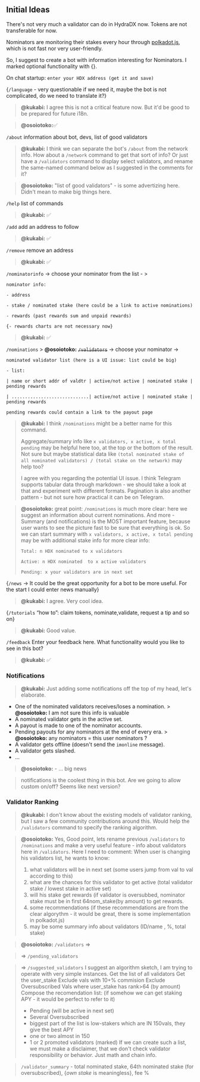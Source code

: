 ## Initial Ideas

There's not very much a validator can do in HydraDX now. Tokens are not transferable for now.

Nominators are monitoring their stakes every hour through [polkadot.js](https://polkadot.js.org/apps/?rpc=wss%3A%2F%2Frpc-01.snakenet.hydradx.io#), which is not fast nor very user-friendly.

So, I suggest to create a bot with information interesting for Nominators.
I marked optional functionality with {}.

On chat startup: `enter your HDX address (get it and save)`

{`/language` - very questionable if we need it, maybe the bot is not complicated, do we need to translate it?}

> **@kukabi:** I agree this is not a critical feature now. But it'd be good to be prepared for future i18n.

> **@osoiotoko:**✅

`/about` information about bot, devs, list of good validators

> **@kukabi:** I think we can separate the bot's `/about` from the network info. How about a `/network` command to get that sort of info? Or just have a `/validators` command to display select validators, and rename the same-named command below as I suggested in the comments for it?

> **@osoiotoko:** "list of good validators" - is some advertizing here. Didn't mean to make big things here. 

`/help` list of commands

> **@kukabi:** ✅

`/add` add an address to follow

> **@kukabi:** ✅

`/remove` remove an address 

> **@kukabi:** ✅

`/nominatorinfo` -> choose your nominator from the list - >

    nominator info:
     
    - address
     
    - stake / nominated stake (here could be a link to active nominations)

    - rewards (past rewards sum and unpaid rewards)
    
    {- rewards charts are not necessary now} 
    
> **@kukabi:** ✅

`/nominations` > **@osoiotoko:** ~~`/validators`~~ -> choose your nominator ->
	
    nominated validator list (here is a UI issue: list could be big)
    
    - list:
    
    | name or short addr of valdtr | active/not active | nominated stake | pending rewards
	
	| .............................| active/not active | nominated stake | pending rewards
	
	pending rewards could contain a link to the payout page

> **@kukabi:** I think `/nominations` might be a better name for this command.
> 
> Aggregate/summary info like `x validators, x active, x total pending` may be helpful here too, at the top or the bottom of the result. Not sure but maybe statistical data like `(total nominated stake of all nominated validators) / (total stake on the network)` may help too?
>
> I agree with you regarding the potential UI issue. I think Telegram supports tabular data through markdown - we should take a look at that and experiment with different formats. Pagination is also another pattern - but not sure how practical it can be on Telegram.

> **@osoiotoko:** great point: `/nominations` is much more clear: here we suggest an information about current nominations. 
> And more - Summary (and notifications) is the MOST important feature, because user wants to see the picture fast to be sure that everything is ok.
> So we can start summary with `x validators, x active, x total pending` 
> may be with additional stake info for more clear info:
> 
> `Total: n HDX nominated to x validators` 
> 
> `Active: n HDX nominated  to x active validators`
> 
> `Pending: x your validators are in next set`

{`/news` -> It could be the great opportunity for a bot to be more useful. For the start I could enter news manually}

> **@kukabi:** I agree. Very cool idea.

{`/tutorials` “how to”: claim tokens, nominate,validate, request a tip and so on}

> **@kukabi:** Good value.

`/feedback` Enter your feedback here. What functionality would you like to see in this bot?

> **@kukabi:** ✅

### Notifications

> **@kukabi:** Just adding some notifications off the top of my head, let's elaborate.

- One of the nominated validators receives/loses a nomination. > **@osoiotoko:** I am not sure this info is valuable
- A nominated validator gets in the active set. 
- A payout is made to one of the nominator accounts.
- Pending payouts for any nominators at the end of every era. > **@osoiotoko:** any nominators = this user nominators ?
- A validator gets offline (doesn't send the `imonline` message).
- A validator gets slashed.
- ...

> **@osoiotoko:** - ... big news

> notifications is the coolest thing in this bot. Are we going to allow custom on/off? Seems like next version?

### Validator Ranking

> **@kukabi:** I don't know about the existing models of validator ranking, but I saw a few community contributions around this. Would help the `/validators` command to specify the ranking algorithm.

> **@osoiotoko:** Yes, Good point, lets rename previous `/validators` to `/nominations` 
> and make a very useful feature - info about validators here in `/validators`.
> Here I need to comment:
> When user is changing his validators list, he wants to know: 
> 1. what validators will be in next set (some users jump from val to val according to this)
> 2. what are the chances for this validator to get active (total validator stake / lowest stake in active set)
> 3. will his stake get rewards (if validator is oversubbed, nominator stake must be in first 64nom_stake(by amount) to get rewards.
> 4. some recommendations (if these recommendations are from the clear algorythm - it would be great, there is some implementation in polkadot.js)
> 5. may be some summary info about validators (ID/name , %, total stake)

> **@osoiotoko:**
> `/validators` =>

> => `/pending_validators`

> => `/suggested_validators` 
> I suggest an algorithm sketch, I am trying to operate with very simple instances.
> Get the list of all validators
> Get the user_stake
> Exclude vals with 10+% commision 
> Exclude Oversubscribed Vals where user_stake has rank>64 (by amount)
> Compose the recomendation list: (if somehow we can get staking APY - it would be perfect to refer to it)
> - Pending (will be active in next set)
> - Several Oversubscribed 
> - biggest part of the list is low-stakers which are IN 150vals, they give the best APY
> - one or two almost in 150
> - 1 or 2 promoted validators (marked) 
> If we can create such a list, we must make a disclaimer, that we don't check validator responsibility or behavior. Just math and chain info.

> `/validator_summary` - total nominated stake, 64th nominated stake (for oversubscribed), {*own stake* is meaningless}, fee %
> 
